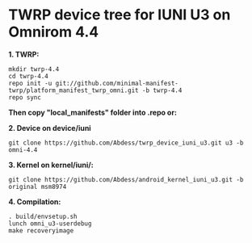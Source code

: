 TWRP device tree for IUNI U3 on Omnirom 4.4
==============================================


**1. TWRP:**

    mkdir twrp-4.4
    cd twrp-4.4
    repo init -u git://github.com/minimal-manifest-twrp/platform_manifest_twrp_omni.git -b twrp-4.4
    repo sync


**Then copy "local_manifests" folder into .repo or:**


**2. Device on device/iuni**

    git clone https://github.com/Abdess/twrp_device_iuni_u3.git u3 -b omni-4.4


**3. Kernel on kernel/iuni/:**

    git clone https://github.com/Abdess/android_kernel_iuni_u3.git -b original msm8974


**4. Compilation:**

    . build/envsetup.sh
    lunch omni_u3-userdebug
    make recoveryimage